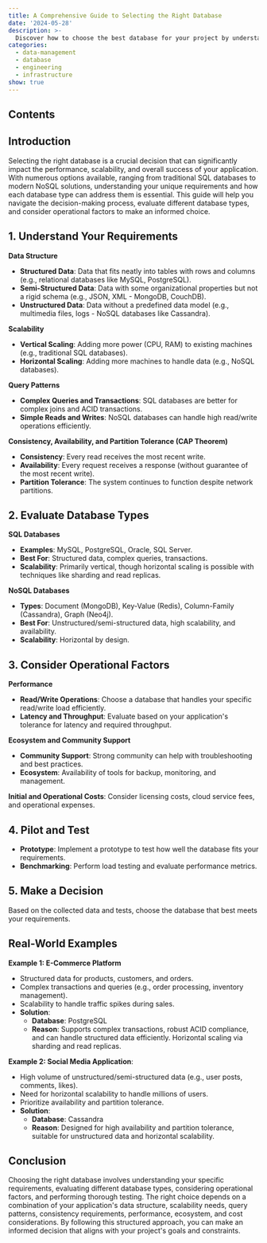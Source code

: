 ```yaml
---
title: A Comprehensive Guide to Selecting the Right Database
date: '2024-05-28'
description: >-
  Discover how to choose the best database for your project by understanding your data requirements, scalability needs, and operational factors. Explore real-world examples to see how different databases excel in various scenarios.
categories:
  - data-management
  - database
  - engineering
  - infrastructure
show: true
---
```


## Contents

## Introduction

Selecting the right database is a crucial decision that can significantly impact the performance, scalability, and overall success of your application. With numerous options available, ranging from traditional SQL databases to modern NoSQL solutions, understanding your unique requirements and how each database type can address them is essential. This guide will help you navigate the decision-making process, evaluate different database types, and consider operational factors to make an informed choice.

## 1. Understand Your Requirements

**Data Structure**

- **Structured Data**: Data that fits neatly into tables with rows and columns (e.g., relational databases like MySQL, PostgreSQL).
- **Semi-Structured Data**: Data with some organizational properties but not a rigid schema (e.g., JSON, XML - MongoDB, CouchDB).
- **Unstructured Data**: Data without a predefined data model (e.g., multimedia files, logs - NoSQL databases like Cassandra).

**Scalability**

- **Vertical Scaling**: Adding more power (CPU, RAM) to existing machines (e.g., traditional SQL databases).
- **Horizontal Scaling**: Adding more machines to handle data (e.g., NoSQL databases).

**Query Patterns**

- **Complex Queries and Transactions**: SQL databases are better for complex joins and ACID transactions.
- **Simple Reads and Writes**: NoSQL databases can handle high read/write operations efficiently.

**Consistency, Availability, and Partition Tolerance (CAP Theorem)**

- **Consistency**: Every read receives the most recent write.
- **Availability**: Every request receives a response (without guarantee of the most recent write).
- **Partition Tolerance**: The system continues to function despite network partitions.

## 2. Evaluate Database Types

**SQL Databases**

- **Examples**: MySQL, PostgreSQL, Oracle, SQL Server.
- **Best For**: Structured data, complex queries, transactions.
- **Scalability**: Primarily vertical, though horizontal scaling is possible with techniques like sharding and read replicas.

**NoSQL Databases**

- **Types**: Document (MongoDB), Key-Value (Redis), Column-Family (Cassandra), Graph (Neo4j).
- **Best For**: Unstructured/semi-structured data, high scalability, and availability.
- **Scalability**: Horizontal by design.

## 3. Consider Operational Factors

**Performance**

- **Read/Write Operations**: Choose a database that handles your specific read/write load efficiently.
- **Latency and Throughput**: Evaluate based on your application's tolerance for latency and required throughput.

**Ecosystem and Community Support**

- **Community Support**: Strong community can help with troubleshooting and best practices.
- **Ecosystem**: Availability of tools for backup, monitoring, and management.

**Initial and Operational Costs**: Consider licensing costs, cloud service fees, and operational expenses.

## 4. Pilot and Test

- **Prototype**: Implement a prototype to test how well the database fits your requirements.
- **Benchmarking**: Perform load testing and evaluate performance metrics.

## 5. Make a Decision

Based on the collected data and tests, choose the database that best meets your requirements.

## Real-World Examples

**Example 1: E-Commerce Platform**

- Structured data for products, customers, and orders.
- Complex transactions and queries (e.g., order processing, inventory management).
- Scalability to handle traffic spikes during sales.
- **Solution**:
  - **Database**: PostgreSQL
  - **Reason**: Supports complex transactions, robust ACID compliance, and can handle structured data efficiently. Horizontal scaling via sharding and read replicas.

**Example 2: Social Media Application**:

- High volume of unstructured/semi-structured data (e.g., user posts, comments, likes).
- Need for horizontal scalability to handle millions of users.
- Prioritize availability and partition tolerance.
- **Solution**:
  - **Database**: Cassandra
  - **Reason**: Designed for high availability and partition tolerance, suitable for unstructured data and horizontal scalability.

## Conclusion

Choosing the right database involves understanding your specific requirements, evaluating different database types, considering operational factors, and performing thorough testing. The right choice depends on a combination of your application's data structure, scalability needs, query patterns, consistency requirements, performance, ecosystem, and cost considerations. By following this structured approach, you can make an informed decision that aligns with your project's goals and constraints.
